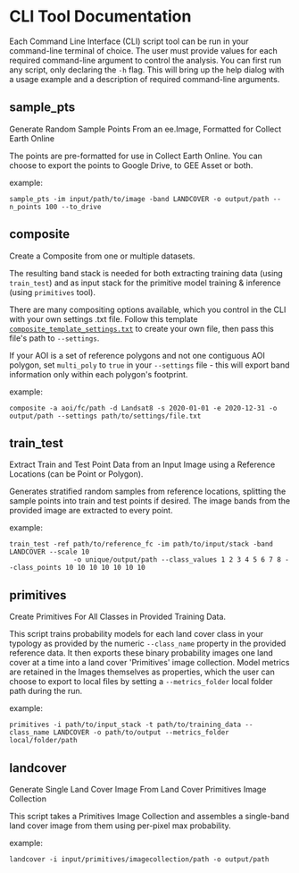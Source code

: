 # CLI Tool Documentation

Each Command Line Interface (CLI) script tool can be run in your command-line terminal of choice. The user must provide values for each required command-line argument to control the analysis.
You can first run any script, only declaring the `-h` flag. This will bring up the help dialog with a usage example and a description of required command-line arguments. 

## **sample_pts**

Generate Random Sample Points From an ee.Image, Formatted for Collect Earth Online

The points are pre-formatted for use in Collect Earth Online. You can choose to export the points to Google Drive, to GEE Asset or both. 

example:
```
sample_pts -im input/path/to/image -band LANDCOVER -o output/path --n_points 100 --to_drive
```

## **composite**

Create a Composite from one or multiple datasets. 

The resulting band stack is needed for both extracting training data (using `train_test`) and as input stack for the primitive model training & inference (using `primitives` tool). 

There are many compositing options available, which you control in the CLI with your own settings .txt file. Follow this template [`composite_template_settings.txt`](/composite_template_settings.txt) to create your own file, then pass this file's path to `--settings`. 

If your AOI is a set of reference polygons and not one contiguous AOI polygon, set `multi_poly` to `true` in your `--settings` file - this will export band information only within each polygon's footprint. 

example:
```
composite -a aoi/fc/path -d Landsat8 -s 2020-01-01 -e 2020-12-31 -o output/path --settings path/to/settings/file.txt
```

## **train_test**

Extract Train and Test Point Data from an Input Image using a Reference Locations (can be Point or Polygon).

Generates stratified random samples from reference locations, splitting the sample points into train and test points if desired. The image bands from the provided image are extracted to every point. 

example:
```
train_test -ref path/to/reference_fc -im path/to/input/stack -band LANDCOVER --scale 10
                -o unique/output/path --class_values 1 2 3 4 5 6 7 8 --class_points 10 10 10 10 10 10 10
```

## **primitives**

Create Primitives For All Classes in Provided Training Data. 

This script trains probability models for each land cover class in your typology as provided by the numeric `--class_name` property in the provided reference data. It then exports these binary probability images one land cover at a time into a land cover 'Primitives' image collection. Model metrics are retained in the Images themselves as properties, which the user can choose to export to local files by setting a `--metrics_folder` local folder path during the run. 

example:
```
primitives -i path/to/input_stack -t path/to/training_data --class_name LANDCOVER -o path/to/output --metrics_folder local/folder/path
```

## **landcover**

Generate Single Land Cover Image From Land Cover Primitives Image Collection

This script takes a Primitives Image Collection and assembles a single-band land cover image from them using per-pixel max probability.

example:
```
landcover -i input/primitives/imagecollection/path -o output/path
```
